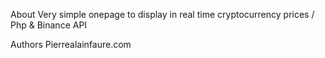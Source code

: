 About
Very simple onepage to display in real time cryptocurrency prices / Php & Binance API

Authors
Pierrealainfaure.com
